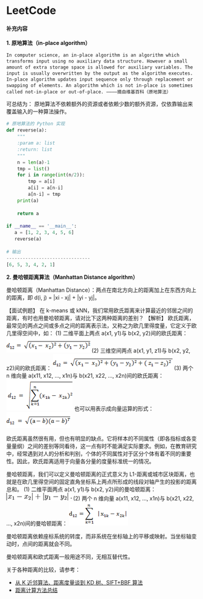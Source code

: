 # LeetCode

#### 补充内容

**1. 原地算法（in-place algorithm）**

```text
In computer science, an in-place algorithm is an algorithm which transforms input using no auxiliary data structure. However a small amount of extra storage space is allowed for auxiliary variables. The input is usually overwritten by the output as the algorithm executes. In-place algorithm updates input sequence only through replacement or swapping of elements. An algorithm which is not in-place is sometimes called not-in-place or out-of-place. ————摘自维基百科（原地算法）
```

可总结为：
原地算法不依赖额外的资源或者依赖少数的额外资源，仅依靠输出来覆盖输入的一种算法操作。

```py
# 原地算法的 Python 实现
def reverse(a):
    """
    :param a: list
    :return: list
    """
    n = len(a)-1
    tmp = list()
    for i in range(int(n/2)):
        tmp = a[i]
        a[i] = a[n-i]
        a[n-i] = tmp
    print(a)

    return a

if __name__ == '__main__':
   a = [1, 2, 3, 4, 5, 6]
   reverse(a)

# 输出
-------------------------------
[6, 5, 3, 4, 2, 1]
```

**2. 曼哈顿距离算法（Manhattan Distance algorithm）**

曼哈顿距离（Manhattan Distance）：两点在南北方向上的距离加上在东西方向上的距离，即 d(i, j) = |xi - xj| + |yi - yj|。

【面试例题】
在 k-means 或 kNN，我们常用欧氏距离来计算最近的邻居之间的距离，有时也用曼哈顿距离，请对比下这两种距离的差别？
【解析】
欧氏距离，最常见的两点之间或多点之间的距离表示法，又称之为欧几里得度量，它定义于欧几里得空间中，如：
(1) 二维平面上两点 a(x1, y1)与 b(x2, y2)间的欧氏距离：
![ed01](images/euclidean-distance-01.png)
(2) 三维空间两点 a(x1, y1, z1)与 b(x2, y2, z2)间的欧氏距离：
![ed02](images/euclidean-distance-02.png)
(3) 两个 n 维向量 a(x11, x12, …, x1n)与 b(x21, x22, …, x2n)间的欧氏距离：
![ed03](images/euclidean-distance-03.png)
也可以用表示成向量运算的形式：
![ed04](images/euclidean-distance-04.png)

欧氏距离虽然很有用，但也有明显的缺点。它将样本的不同属性（即各指标或各变量量纲）之间的差别等同看待，这一点有时不能满足实际要求。例如，在教育研究中，经常遇到对人的分析和判别，个体的不同属性对于区分个体有着不同的重要性。因此，欧氏距离适用于向量各分量的度量标准统一的情况。

曼哈顿距离，我们可以定义曼哈顿距离的正式意义为 L1-距离或城市区块距离，也就是在欧几里得空间的固定直角坐标系上两点所形成的线段对轴产生的投影的距离总和。
(1) 二维平面两点 a(x1, y1)与 b(x2, y2)间的曼哈顿距离：
![md01](images/manhattan-distance-01.png)
(2) 两个 n 维向量 a(x11, x12, …, x1n)与 b(x21, x22, …, x2n)间的曼哈顿距离：
![md02](images/manhattan-distance-02.png)

曼哈顿距离依赖座标系统的转度，而非系统在坐标轴上的平移或映射。当坐标轴变动时，点间的距离就会不同。

曼哈顿距离和欧式距离一般用途不同，无相互替代性。

关于各种距离的比较，请参考：

- [从 K 近邻算法、距离度量谈到 KD 树、SIFT+BBF 算法](https://blog.csdn.net/v_july_v/article/details/8203674)
- [距离计算方法总结](https://www.cnblogs.com/soyo/p/6893551.html)
